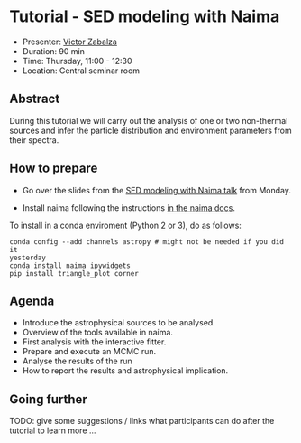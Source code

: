 # Tutorial - SED modeling with Naima

* Presenter: [Victor Zabalza](https://github.com/zblz)
* Duration: 90 min
* Time: Thursday, 11:00 - 12:30
* Location: Central seminar room

## Abstract

During this tutorial we will carry out the analysis of one or two non-thermal
sources and infer the particle distribution and environment parameters from
their spectra.

## How to prepare

* Go over the slides from the [SED modeling with Naima talk](https://github.com/gammapy/PyGamma15/tree/gh-pages/talks/naima) from Monday.

* Install naima following the instructions [in the naima
  docs](http://naima.readthedocs.org/en/latest/installation.html).

To install in a conda enviroment (Python 2 or 3), do as follows:

```
conda config --add channels astropy # might not be needed if you did it
yesterday
conda install naima ipywidgets
pip install triangle_plot corner
```


## Agenda


* Introduce the astrophysical sources to be analysed.
* Overview of the tools available in naima.
* First analysis with the interactive fitter.
* Prepare and execute an MCMC run.
* Analyse the results of the run
* How to report the results and astrophysical implication.

## Going further

TODO: give some suggestions / links what participants can do
after the tutorial to learn more ...

